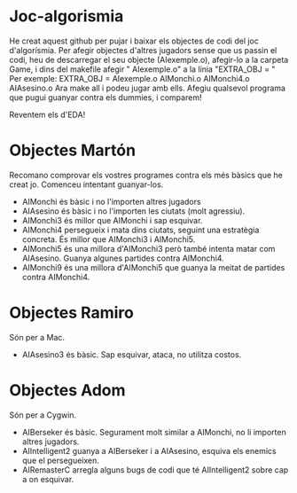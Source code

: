 # Joc-algorismia

He creat aquest github per pujar i baixar els objectes de codi del joc d'algorísmia.
Per afegir objectes d'altres jugadors sense que us passin el codi, heu de descarregar el seu objecte (AIexemple.o), afegir-lo a la carpeta Game, i dins del makefile afegir " AIexemple.o" a la línia "EXTRA_OBJ = "  Per exemple:
EXTRA_OBJ = AIexemple.o AIMonchi.o AIMonchi4.o AIAsesino.o
Ara make all i podeu jugar amb ells. Afegiu qualsevol programa que pugui guanyar contra els dummies, i comparem!

Reventem els d'EDA!

# Objectes Martón 

Recomano comprovar els vostres programes contra els més bàsics que he creat jo. Comenceu intentant guanyar-los.

- AIMonchi és bàsic i no l'importen altres jugadors
- AIAsesino és bàsic i no l'importen les ciutats (molt agressiu).
- AIMonchi3 és millor que AIMonchi i sap esquivar.
- AIMonchi4 persegueix i mata dins ciutats, seguint una estratègia concreta. És millor que AIMonchi3 i AIMonchi5.
- AIMonchi5 és una millora d'AIMonchi3 però també intenta matar com AIAsesino. Guanya algunes partides contra AIMonchi4.
- AIMonchi9 és una millora d'AIMonchi5 que guanya la meitat de partides contra AIMonchi4.

# Objectes Ramiro
Són per a Mac. 
- AIAsesino3 és bàsic. Sap esquivar, ataca, no utilitza costos. 

# Objectes Adom
Són per a Cygwin.
- AIBerseker és bàsic. Segurament molt similar a AIMonchi, no li importen altres jugadors.
- AIIntelligent2 guanya a AIBerseker i a AIAsesino, esquiva els enemics que el persegueixen.
- AIRemasterC arregla alguns bugs de codi que té AIIntelligent2 sobre cap a on esquivar.






